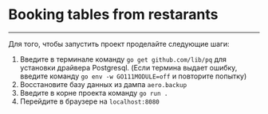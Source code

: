 # Booking tables from restarants
---
Для того, чтобы запустить проект проделайте следующие шаги:
1. Введите в терминале команду `go get github.com/lib/pq` для установки драйвера Postgresql. (Если термина выдает ошибку, введите команду `go env -w GO111MODULE=off` и повторите попытку)
2. Восстановите базу данных из дампа `aero.backup`
3. Введите в корне проекта команду `go run .`
4. Перейдите в браузере на `localhost:8080`

